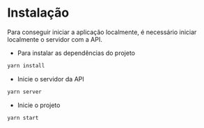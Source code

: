 

# Instalação

Para conseguir iniciar a aplicação localmente, é necessário iniciar localmente o servidor com a API.

- Para instalar as dependências do projeto
```bash
yarn install
```
- Inicie o servidor da API
```bash
yarn server
```
- Inicie o projeto
```bash
yarn start
```

